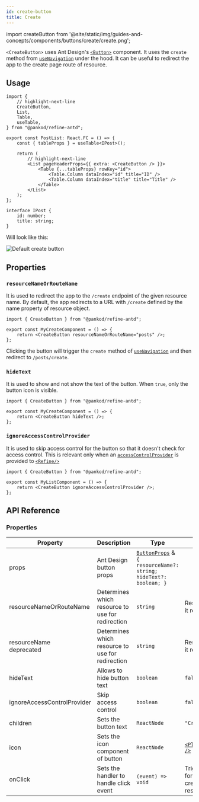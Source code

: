 ```yaml
---
id: create-button
title: Create
---
```


import createButton from '@site/static/img/guides-and-concepts/components/buttons/create/create.png';

`<CreateButton>` uses Ant Design's [`<Button>`](https://ant.design/components/button/) component. It uses the `create` method from [`useNavigation`](/api-reference/core/hooks/navigation/useNavigation.md) under the hood. It can be useful to redirect the app to the create page route of resource.

## Usage

```tsx
import {
    // highlight-next-line
    CreateButton,
    List,
    Table,
    useTable,
} from "@pankod/refine-antd";

export const PostList: React.FC = () => {
    const { tableProps } = useTable<IPost>();

    return (
        // highlight-next-line
        <List pageHeaderProps={{ extra: <CreateButton /> }}>
            <Table {...tableProps} rowKey="id">
                <Table.Column dataIndex="id" title="ID" />
                <Table.Column dataIndex="title" title="Title" />
            </Table>
        </List>
    );
};

interface IPost {
    id: number;
    title: string;
}
```

Will look like this:

<div class="img-container">
    <div class="window">
        <div class="control red"></div>
        <div class="control orange"></div>
        <div class="control green"></div>
    </div>
    <img src={createButton} alt="Default create button" />
</div>

## Properties

### `resourceNameOrRouteName`

It is used to redirect the app to the `/create` endpoint of the given resource name. By default, the app redirects to a URL with `/create` defined by the name property of resource object.

```tsx 
import { CreateButton } from "@pankod/refine-antd";

export const MyCreateComponent = () => {
    return <CreateButton resourceNameOrRouteName="posts" />;
};
```

Clicking the button will trigger the `create` method of [`useNavigation`](/api-reference/core/hooks/navigation/useNavigation.md) and then redirect to `/posts/create`.

### `hideText`

It is used to show and not show the text of the button. When `true`, only the button icon is visible.

```tsx 
import { CreateButton } from "@pankod/refine-antd";

export const MyCreateComponent = () => {
    return <CreateButton hideText />;
};
```

### `ignoreAccessControlProvider`

It is used to skip access control for the button so that it doesn't check for access control. This is relevant only when an [`accessControlProvider`](/api-reference/core/providers/accessControl-provider.md) is provided to [`<Refine/>`](/api-reference/core/components/refine-config.md)

```tsx 
import { CreateButton } from "@pankod/refine-antd";

export const MyListComponent = () => {
    return <CreateButton ignoreAccessControlProvider />;
};
```

## API Reference

### Properties

| Property                    | Description                                      | Type                                                                                                          | Default                                                         |
| --------------------------- | ------------------------------------------------ | ------------------------------------------------------------------------------------------------------------- | --------------------------------------------------------------- |
| props                       | Ant Design button props                          | [`ButtonProps`](https://ant.design/components/button/#API) & `{ resourceName?: string; hideText?: boolean; }` |                                                                 |
| resourceNameOrRouteName                                                                                   | Determines which resource to use for redirection | `string`                                                                                                      | Resource name that it reads from route                           |
| <div className="required-block"><div>resourceName</div> <div className=" required">deprecated</div></div> | Determines which resource to use for redirection | `string`                                                                                                      | Resource name that it reads from route                           |
| hideText                    | Allows to hide button text                       | `boolean`                                                                                                     | `false`                                                         |
| ignoreAccessControlProvider | Skip access control                              | `boolean`                                                                                                     | `false`                                                         |
| children                    | Sets the button text                             | `ReactNode`                                                                                                   | `"Create"`                                                      |
| icon                        | Sets the icon component of button                | `ReactNode`                                                                                                   | [`<PlusSquareOutlined />`](https://ant.design/components/icon/) |
| onClick                     | Sets the handler to handle click event           | `(event) => void`                                                                                             | Triggers navigation for redirect to the create page of resource |
